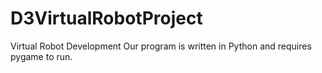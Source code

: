 # D3VirtualRobotProject
Virtual Robot Development
Our program is written in Python and requires pygame to run.

